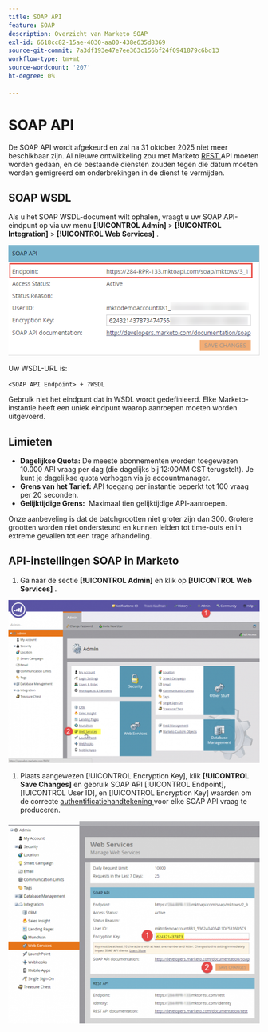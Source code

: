 ```yaml
---
title: SOAP API
feature: SOAP
description: Overzicht van Marketo SOAP
exl-id: 6618cc82-15ae-4030-aa00-438e635d8369
source-git-commit: 7a3df193e47e7ee363c156bf24f0941879c6bd13
workflow-type: tm+mt
source-wordcount: '207'
ht-degree: 0%

---
```


# SOAP API

De SOAP API wordt afgekeurd en zal na 31 oktober 2025 niet meer beschikbaar zijn.  Al nieuwe ontwikkeling zou met Marketo [ REST ](https://developer.adobe.com/marketo-apis/) API moeten worden gedaan, en de bestaande diensten zouden tegen die datum moeten worden gemigreerd om onderbrekingen in de dienst te vermijden.

## SOAP WSDL

Als u het SOAP WSDL-document wilt ophalen, vraagt u uw SOAP API-eindpunt op via uw menu **[!UICONTROL Admin]** > **[!UICONTROL Integration]** > **[!UICONTROL Web Services]** .

![ SOAP Eindpunt ](assets/endpoint-soap.png)

Uw WSDL-URL is:

`<SOAP API Endpoint> + ?WSDL`

Gebruik niet het eindpunt dat in WSDL wordt gedefinieerd. Elke Marketo-instantie heeft een uniek eindpunt waarop aanroepen moeten worden uitgevoerd.

## Limieten

- **Dagelijkse Quota:** De meeste abonnementen worden toegewezen 10.000 API vraag per dag (die dagelijks bij 12:00AM CST terugstelt). Je kunt je dagelijkse quota verhogen via je accountmanager.
- **Grens van het Tarief:** API toegang per instantie beperkt tot 100 vraag per 20 seconden.
- **Gelijktijdige Grens:**  Maximaal tien gelijktijdige API-aanroepen.

Onze aanbeveling is dat de batchgrootten niet groter zijn dan 300. Grotere grootten worden niet ondersteund en kunnen leiden tot time-outs en in extreme gevallen tot een trage afhandeling.

## API-instellingen SOAP in Marketo

1. Ga naar de sectie **[!UICONTROL Admin]** en klik op **[!UICONTROL Web Services]** .

![ admin-web-services2 ](assets/admin-web-services2.png)

1. Plaats aangewezen [!UICONTROL Encryption Key], klik **[!UICONTROL Save Changes]** en gebruik SOAP API [!UICONTROL Endpoint], [!UICONTROL User ID], en [!UICONTROL Encryption Key] waarden om de correcte [ authentificatiehandtekening ](authentication-signature.md) voor elke SOAP API vraag te produceren.

![ admin-web-services3 ](assets/admin-web-services3.png)
